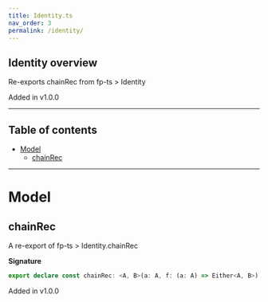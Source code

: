 ```yaml
---
title: Identity.ts
nav_order: 3
permalink: /identity/
---
```


## Identity overview

Re-exports chainRec from fp-ts > Identity

Added in v1.0.0

---

<h2 class="text-delta">Table of contents</h2>

- [Model](#model)
  - [chainRec](#chainrec)

---

# Model

## chainRec

A re-export of fp-ts > Identity.chainRec

**Signature**

```ts
export declare const chainRec: <A, B>(a: A, f: (a: A) => Either<A, B>) => B
```

Added in v1.0.0
